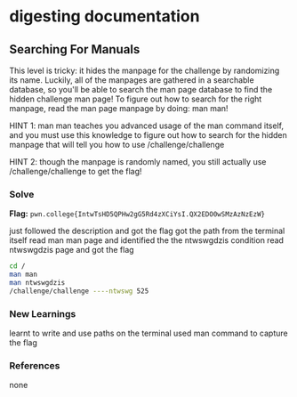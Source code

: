 # digesting documentation

## Searching For Manuals
This level is tricky: it hides the manpage for the challenge by randomizing its name. Luckily, all of the manpages are gathered in a searchable database, so you'll be able to search the man page database to find the hidden challenge man page! To figure out how to search for the right manpage, read the man page manpage by doing: man man!

HINT 1: man man teaches you advanced usage of the man command itself, and you must use this knowledge to figure out how to search for the hidden manpage that will tell you how to use /challenge/challenge

HINT 2: though the manpage is randomly named, you still actually use /challenge/challenge to get the flag!


### Solve
**Flag:** `pwn.college{IntwTsHD5QPHw2gG5Rd4zXCiYsI.QX2EDO0wSMzAzNzEzW}`

just followed the description and got the flag
got the path from the terminal itself
read man man page and identified the the ntwswgdzis condition
read ntwswgdzis page and got the flag

```bash
cd /
man man
man ntwswgdzis
/challenge/challenge ----ntwswg 525
```

### New Learnings
learnt to write and use paths on the terminal
used man command to capture the flag

### References 
none
